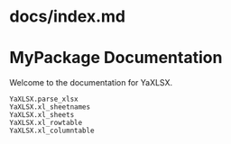 # docs/index.md

# MyPackage Documentation

Welcome to the documentation for YaXLSX.

```@docs
YaXLSX.parse_xlsx
YaXLSX.xl_sheetnames
YaXLSX.xl_sheets
YaXLSX.xl_rowtable
YaXLSX.xl_columntable
```